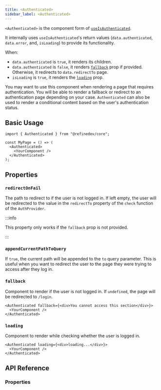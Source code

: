 ```yaml
---
title: <Authenticated>
sidebar_label: <Authenticated>
---
```


`<Authenticated>` is the component form of [`useIsAuthenticated`][use-is-authenticated].

It internally uses `useIsAuthenticated`'s return values (`data.authenticated`, `data.error`, and, `isLoading`) to provide its functionality.

When:

- `data.authenticated` is `true`, it renders its children.
- `data.authenticated` is `false`, it renders [`fallback`](#fallback) prop if provided. Otherwise, it redirects to `data.redirectTo` page.
- `isLoading` is `true`, it renders the [`loading`](#loading) prop.

You may want to use this component when rendering a page that requires authentication. You will be able to render a fallback or redirect to an authentication page depending on your case. `Authenticated` can also be used to render a conditional content based on the user's authentication status.

## Basic Usage

```tsx
import { Authenticated } from "@refinedev/core";

const MyPage = () => (
  <Authenticated>
    <YourComponent />
  </Authenticated>
);
```

## Properties

### `redirectOnFail`

The path to redirect to if the user is not logged in. If left empty, the user will be redirected to the value in the `redirectTo` property of the `check` function of the `AuthProvider`.

:::info

This property only works if the `fallback` prop is not provided.

:::

### `appendCurrentPathToQuery`

If `true`, the current path will be appended to the `to` query parameter. This is useful when you want to redirect the user to the page they were trying to access after they log in.

### `fallback`

Component to render if the user is not logged in. If `undefined`, the page will be redirected to `/login`.

```tsx
<Authenticated fallback={<div>You cannot access this section</div>}>
  <YourComponent />
</Authenticated>
```

### `loading`

Component to render while checking whether the user is logged in.

```tsx
<Authenticated loading={<div>loading...</div>}>
  <YourComponent />
</Authenticated>
```

## API Reference

### Properties

<PropsTable module="@refinedev/core/Authenticated"/>

[use-is-authenticated]: /docs/core/hooks/auth/use-is-authenticated/index
